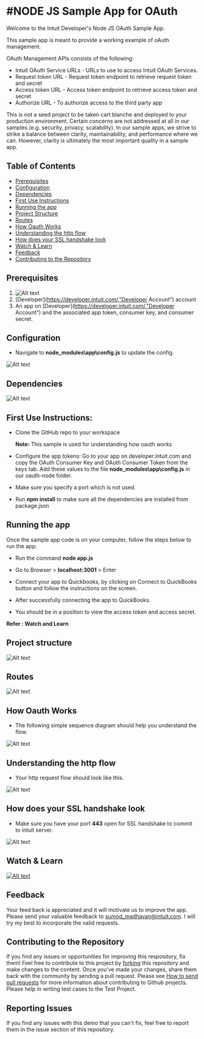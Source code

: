 #NODE JS Sample App for OAuth
=====================================
<p>
Welcome to the Intuit Developer's Node JS OAuth Sample App.
</p>
<p>
This sample app is meant to provide a working example of oAuth management.
</p>
<p>

OAuth Management APIs consists of the following:

<ul>
<li>Intuit OAuth Service URLs - URLs to use to access Intuit OAuth Services.</li>
<li>Request token URL - Request token endpoint to retrieve request token and secret</li> 
<li>Access token URL - Access token endpoint to retrieve access token and secret </li>
<li>Authorize URL - To authorize access to the third party app</li>
</ul>
</p>
<p>

This is not a seed project to be taken cart blanche and deployed to your production environment. Certain concerns are not addressed at all in our samples (e.g. security, privacy, scalability). In our sample apps, we strive to strike a balance between clarity, maintainability, and performance where we can. However, clarity is ultimately the most important quality in a sample app.

</p>

## Table of Contents

* [Prerequisites](#prerequisites)
* [Configuration](#configuration)
* [Dependencies](#dependencies)
* [First Use Instructions](#first-use-instructions)
* [Running the app](#running-the-app)
* [Project Structure](#project-structure)
* [Routes](#routes)
* [How Oauth Works](#how-oauth-works)
* [Understanding the http flow](#understanding-the-http-flow)
* [How does your SSL handshake look](#how-does-your-SSL-handshake-look)
* [Watch & Learn](#watch--learn)
* [Feedback](#feedback)
* [Contributing to the Repository](#contributing-to-the-repository)


## Prerequisites

1. ![Alt text](images/require.jpg "Pre-Requisite")
2. [Developer](https://developer.intuit.com/,"Developer Account") account
3. An app on [Developer](https://developer.intuit.com/,"Developer Account") and the associated app token, consumer key, and consumer secret.

## Configuration

- Navigate to **node_modules\app\config.js** to update the config.

![Alt text](images/config.jpg "Configurations")


## Dependencies
![Alt text](images/depend.JPG "Dependencies")


## First Use Instructions:

- Clone the GitHub repo to your workspace

  **Note:** This sample is used for understanding how oauth works

- Configure the app tokens: Go to your app on developer.intuit.com and copy the OAuth Consumer Key and OAuth Consumer Token from the keys tab. Add these values to the file **node_modules\app\config.js** in our oauth-node folder.

- Make sure you specify a port which is not used.

- Run **npm install** to make sure all the dependencies are installed from package.json

## Running the app

Once the sample app code is on your computer, follow the steps below to run the app:

- Run the command **node app.js** 

- Go to Browser > **localhost:3001** > Enter

- Connect your app to Quickbooks, by clicking on Connect to QuickBooks button and follow the instructions on the screen.

- After successfully connecting the app to QuickBooks.

- You should be in a position to view the access token and access secret. 

**Refer : Watch and Learn**

## Project structure

![Alt text](images/project.JPG "Project Structure")

## Routes

![Alt text](images/routes.JPG "Routes work")

## How Oauth Works

- The following simple sequence diagram should help you understand the flow.


![Alt text](images/seq.png "sequence diagram on oauth")

## Understanding the http flow

- Your http request flow should look like this.

![Alt text](images/fiddle.JPG "Fiddler request look")


## How does your SSL handshake look

- Make sure you have your port **443** open for SSL handshake to commit to intuit server.

![Alt text](images/ssl.JPG "SSL Handshake")

## Watch & Learn

<a href="https://www.youtube.com/watch?feature=player_embedded&v=r1GUrXfHbB0
" target="_blank">![Alt text](images/authorize.JPG "Watch and Learn")</a>


## Feedback

Your feed back is appreciated and it will motivate us to improve the app. Please send your valuable feedback to sumod_madhavan@intuit.com. I will try my best to incorporate the valid requests.
 
## Contributing to the Repository ###

If you find any issues or opportunities for improving this respository, fix them!  Feel free to contribute to this project by [forking](http://help.github.com/fork-a-repo/) this repository and make changes to the content.  Once you've made your changes, share them back with the community by sending a pull request. Please see [How to send pull requests](http://help.github.com/send-pull-requests/) for more information about contributing to Github projects. Please help in writing test cases to the Test Project.

## Reporting Issues ###

If you find any issues with this demo that you can't fix, feel free to report them in the issue section of this repository.

